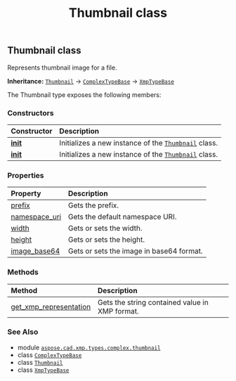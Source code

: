 ﻿---
title: Thumbnail class
second_title: Aspose.CAD for Python via .NET API References
description: 
type: docs
weight: 10
url: /aspose.cad.xmp.types.complex.thumbnail/thumbnail/
is_root: false
---

## Thumbnail class

Represents thumbnail image for a file.



**Inheritance:** [`Thumbnail`](/cad/python-net/aspose.cad.xmp.types.complex.thumbnail/thumbnail) → 
[`ComplexTypeBase`](/cad/python-net/aspose.cad.xmp.types.complex/complextypebase) → 
[`XmpTypeBase`](/cad/python-net/aspose.cad.xmp.types/xmptypebase)



The Thumbnail type exposes the following members:

### Constructors
| Constructor | Description |
| :- | :- |
| [__init__](/cad/python-net/aspose.cad.xmp.types.complex.thumbnail/thumbnail/__init__/#) | Initializes a new instance of the [`Thumbnail`](/cad/python-net/aspose.cad.xmp.types.complex.thumbnail/thumbnail) class. |
| [__init__](/cad/python-net/aspose.cad.xmp.types.complex.thumbnail/thumbnail/__init__/#int-int) | Initializes a new instance of the [`Thumbnail`](/cad/python-net/aspose.cad.xmp.types.complex.thumbnail/thumbnail) class. |


### Properties
| Property | Description |
| :- | :- |
| [prefix](/cad/python-net/aspose.cad.xmp.types.complex.thumbnail/thumbnail/prefix) | Gets the prefix. |
| [namespace_uri](/cad/python-net/aspose.cad.xmp.types.complex.thumbnail/thumbnail/namespace_uri) | Gets the default namespace URI. |
| [width](/cad/python-net/aspose.cad.xmp.types.complex.thumbnail/thumbnail/width) | Gets or sets the width. |
| [height](/cad/python-net/aspose.cad.xmp.types.complex.thumbnail/thumbnail/height) | Gets or sets the height. |
| [image_base64](/cad/python-net/aspose.cad.xmp.types.complex.thumbnail/thumbnail/image_base64) | Gets or sets the image in base64 format. |


### Methods
| Method | Description |
| :- | :- |
| [get_xmp_representation](/cad/python-net/aspose.cad.xmp.types.complex.thumbnail/thumbnail/get_xmp_representation/#) | Gets the string contained value in XMP format. |



### See Also
* module [`aspose.cad.xmp.types.complex.thumbnail`](..)
* class [`ComplexTypeBase`](/cad/python-net/aspose.cad.xmp.types.complex/complextypebase)
* class [`Thumbnail`](/cad/python-net/aspose.cad.xmp.types.complex.thumbnail/thumbnail)
* class [`XmpTypeBase`](/cad/python-net/aspose.cad.xmp.types/xmptypebase)
